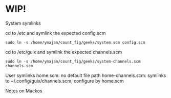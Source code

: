 # WIP!

System symlinks

cd to /etc and symlink the expected config.scm
```
sudo ln -s /home/ymajan/count_fig/geeks/system.scm config.scm
```

cd to /etc/guix and symlink the expected channels.scm
```
sudo ln -s /home/ymajan/count_fig/geeks/system-channels.scm channels.scm
```

User symlinks
home.scm: no default file path
home-channels.scm: symlinks to ~/.config/guix/channels.scm, configure by home.scm

Notes on Mackos
